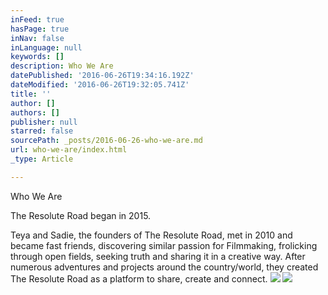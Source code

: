 ```yaml
---
inFeed: true
hasPage: true
inNav: false
inLanguage: null
keywords: []
description: Who We Are
datePublished: '2016-06-26T19:34:16.192Z'
dateModified: '2016-06-26T19:32:05.741Z'
title: ''
author: []
authors: []
publisher: null
starred: false
sourcePath: _posts/2016-06-26-who-we-are.md
url: who-we-are/index.html
_type: Article

---
```

Who We Are

The Resolute Road began in 2015\. 

Teya and Sadie, the founders of The Resolute Road, met in 2010 and became fast friends, discovering similar passion for Filmmaking, frolicking through open fields, seeking truth and sharing it in a creative way. After numerous adventures and projects around the country/world, they created The Resolute Road as a platform to share, create and connect.
![](https://the-grid-user-content.s3-us-west-2.amazonaws.com/7e678763-d9e7-4eab-abd3-4eac2b931637.jpg)
![](https://the-grid-user-content.s3-us-west-2.amazonaws.com/38ab338b-99f5-40fa-b63c-825cd2201771.jpg)